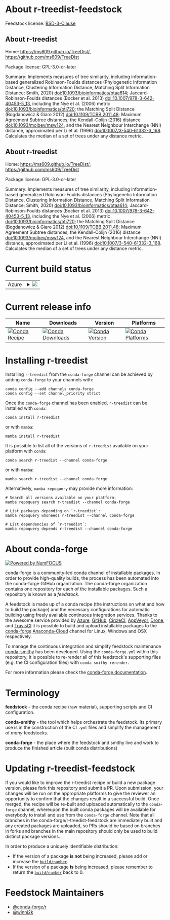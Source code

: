 About r-treedist-feedstock
==========================

Feedstock license: [BSD-3-Clause](https://github.com/conda-forge/r-treedist-feedstock/blob/main/LICENSE.txt)


About r-treedist
----------------

Home: https://ms609.github.io/TreeDist/, https://github.com/ms609/TreeDist

Package license: GPL-3.0-or-later

Summary: Implements measures of tree similarity, including information-based generalized Robinson-Foulds distances (Phylogenetic Information Distance, Clustering Information Distance, Matching Split Information Distance; Smith, 2020) <doi:10.1093/bioinformatics/btaa614>; Jaccard-Robinson-Foulds distances (Bocker et al. 2013) <doi:10.1007/978-3-642-40453-5_13>, including the Nye et al. (2006) metric <doi:10.1093/bioinformatics/bti720>; the Matching Split Distance (Bogdanowicz & Giaro 2012) <doi:10.1109/TCBB.2011.48>; Maximum Agreement Subtree distances; the Kendall-Colijn (2016) distance <doi:10.1093/molbev/msw124>, and the Nearest Neighbour Interchange (NNI) distance, approximated per Li et al. (1996) <doi:10.1007/3-540-61332-3_168>. Calculates the median of a set of trees under any distance metric.

About r-treedist
----------------

Home: https://ms609.github.io/TreeDist/, https://github.com/ms609/TreeDist

Package license: GPL-3.0-or-later

Summary: Implements measures of tree similarity, including information-based generalized Robinson-Foulds distances (Phylogenetic Information Distance, Clustering Information Distance, Matching Split Information Distance; Smith, 2020) <doi:10.1093/bioinformatics/btaa614>; Jaccard-Robinson-Foulds distances (Bocker et al. 2013) <doi:10.1007/978-3-642-40453-5_13>, including the Nye et al. (2006) metric <doi:10.1093/bioinformatics/bti720>; the Matching Split Distance (Bogdanowicz & Giaro 2012) <doi:10.1109/TCBB.2011.48>; Maximum Agreement Subtree distances; the Kendall-Colijn (2016) distance <doi:10.1093/molbev/msw124>, and the Nearest Neighbour Interchange (NNI) distance, approximated per Li et al. (1996) <doi:10.1007/3-540-61332-3_168>. Calculates the median of a set of trees under any distance metric.

Current build status
====================


<table>
    
  <tr>
    <td>Azure</td>
    <td>
      <details>
        <summary>
          <a href="https://dev.azure.com/conda-forge/feedstock-builds/_build/latest?definitionId=10697&branchName=main">
            <img src="https://dev.azure.com/conda-forge/feedstock-builds/_apis/build/status/r-treedist-feedstock?branchName=main">
          </a>
        </summary>
        <table>
          <thead><tr><th>Variant</th><th>Status</th></tr></thead>
          <tbody><tr>
              <td>linux_64_r_base4.2</td>
              <td>
                <a href="https://dev.azure.com/conda-forge/feedstock-builds/_build/latest?definitionId=10697&branchName=main">
                  <img src="https://dev.azure.com/conda-forge/feedstock-builds/_apis/build/status/r-treedist-feedstock?branchName=main&jobName=linux&configuration=linux%20linux_64_r_base4.2" alt="variant">
                </a>
              </td>
            </tr><tr>
              <td>linux_64_r_base4.3</td>
              <td>
                <a href="https://dev.azure.com/conda-forge/feedstock-builds/_build/latest?definitionId=10697&branchName=main">
                  <img src="https://dev.azure.com/conda-forge/feedstock-builds/_apis/build/status/r-treedist-feedstock?branchName=main&jobName=linux&configuration=linux%20linux_64_r_base4.3" alt="variant">
                </a>
              </td>
            </tr><tr>
              <td>osx_64_r_base4.2</td>
              <td>
                <a href="https://dev.azure.com/conda-forge/feedstock-builds/_build/latest?definitionId=10697&branchName=main">
                  <img src="https://dev.azure.com/conda-forge/feedstock-builds/_apis/build/status/r-treedist-feedstock?branchName=main&jobName=osx&configuration=osx%20osx_64_r_base4.2" alt="variant">
                </a>
              </td>
            </tr><tr>
              <td>osx_64_r_base4.3</td>
              <td>
                <a href="https://dev.azure.com/conda-forge/feedstock-builds/_build/latest?definitionId=10697&branchName=main">
                  <img src="https://dev.azure.com/conda-forge/feedstock-builds/_apis/build/status/r-treedist-feedstock?branchName=main&jobName=osx&configuration=osx%20osx_64_r_base4.3" alt="variant">
                </a>
              </td>
            </tr><tr>
              <td>win_64</td>
              <td>
                <a href="https://dev.azure.com/conda-forge/feedstock-builds/_build/latest?definitionId=10697&branchName=main">
                  <img src="https://dev.azure.com/conda-forge/feedstock-builds/_apis/build/status/r-treedist-feedstock?branchName=main&jobName=win&configuration=win%20win_64_" alt="variant">
                </a>
              </td>
            </tr>
          </tbody>
        </table>
      </details>
    </td>
  </tr>
</table>

Current release info
====================

| Name | Downloads | Version | Platforms |
| --- | --- | --- | --- |
| [![Conda Recipe](https://img.shields.io/badge/recipe-r--treedist-green.svg)](https://anaconda.org/conda-forge/r-treedist) | [![Conda Downloads](https://img.shields.io/conda/dn/conda-forge/r-treedist.svg)](https://anaconda.org/conda-forge/r-treedist) | [![Conda Version](https://img.shields.io/conda/vn/conda-forge/r-treedist.svg)](https://anaconda.org/conda-forge/r-treedist) | [![Conda Platforms](https://img.shields.io/conda/pn/conda-forge/r-treedist.svg)](https://anaconda.org/conda-forge/r-treedist) |

Installing r-treedist
=====================

Installing `r-treedist` from the `conda-forge` channel can be achieved by adding `conda-forge` to your channels with:

```
conda config --add channels conda-forge
conda config --set channel_priority strict
```

Once the `conda-forge` channel has been enabled, `r-treedist` can be installed with `conda`:

```
conda install r-treedist
```

or with `mamba`:

```
mamba install r-treedist
```

It is possible to list all of the versions of `r-treedist` available on your platform with `conda`:

```
conda search r-treedist --channel conda-forge
```

or with `mamba`:

```
mamba search r-treedist --channel conda-forge
```

Alternatively, `mamba repoquery` may provide more information:

```
# Search all versions available on your platform:
mamba repoquery search r-treedist --channel conda-forge

# List packages depending on `r-treedist`:
mamba repoquery whoneeds r-treedist --channel conda-forge

# List dependencies of `r-treedist`:
mamba repoquery depends r-treedist --channel conda-forge
```


About conda-forge
=================

[![Powered by
NumFOCUS](https://img.shields.io/badge/powered%20by-NumFOCUS-orange.svg?style=flat&colorA=E1523D&colorB=007D8A)](https://numfocus.org)

conda-forge is a community-led conda channel of installable packages.
In order to provide high-quality builds, the process has been automated into the
conda-forge GitHub organization. The conda-forge organization contains one repository
for each of the installable packages. Such a repository is known as a *feedstock*.

A feedstock is made up of a conda recipe (the instructions on what and how to build
the package) and the necessary configurations for automatic building using freely
available continuous integration services. Thanks to the awesome service provided by
[Azure](https://azure.microsoft.com/en-us/services/devops/), [GitHub](https://github.com/),
[CircleCI](https://circleci.com/), [AppVeyor](https://www.appveyor.com/),
[Drone](https://cloud.drone.io/welcome), and [TravisCI](https://travis-ci.com/)
it is possible to build and upload installable packages to the
[conda-forge](https://anaconda.org/conda-forge) [Anaconda-Cloud](https://anaconda.org/)
channel for Linux, Windows and OSX respectively.

To manage the continuous integration and simplify feedstock maintenance
[conda-smithy](https://github.com/conda-forge/conda-smithy) has been developed.
Using the ``conda-forge.yml`` within this repository, it is possible to re-render all of
this feedstock's supporting files (e.g. the CI configuration files) with ``conda smithy rerender``.

For more information please check the [conda-forge documentation](https://conda-forge.org/docs/).

Terminology
===========

**feedstock** - the conda recipe (raw material), supporting scripts and CI configuration.

**conda-smithy** - the tool which helps orchestrate the feedstock.
                   Its primary use is in the construction of the CI ``.yml`` files
                   and simplify the management of *many* feedstocks.

**conda-forge** - the place where the feedstock and smithy live and work to
                  produce the finished article (built conda distributions)


Updating r-treedist-feedstock
=============================

If you would like to improve the r-treedist recipe or build a new
package version, please fork this repository and submit a PR. Upon submission,
your changes will be run on the appropriate platforms to give the reviewer an
opportunity to confirm that the changes result in a successful build. Once
merged, the recipe will be re-built and uploaded automatically to the
`conda-forge` channel, whereupon the built conda packages will be available for
everybody to install and use from the `conda-forge` channel.
Note that all branches in the conda-forge/r-treedist-feedstock are
immediately built and any created packages are uploaded, so PRs should be based
on branches in forks and branches in the main repository should only be used to
build distinct package versions.

In order to produce a uniquely identifiable distribution:
 * If the version of a package **is not** being increased, please add or increase
   the [``build/number``](https://docs.conda.io/projects/conda-build/en/latest/resources/define-metadata.html#build-number-and-string).
 * If the version of a package **is** being increased, please remember to return
   the [``build/number``](https://docs.conda.io/projects/conda-build/en/latest/resources/define-metadata.html#build-number-and-string)
   back to 0.

Feedstock Maintainers
=====================

* [@conda-forge/r](https://github.com/conda-forge/r/)
* [@winni2k](https://github.com/winni2k/)

